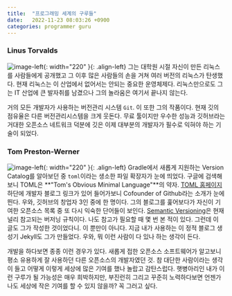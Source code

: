 ```yaml
---
title:  "프로그래밍 세계의 구루들"
date:   2022-11-23 08:03:26 +0900
categories: programmer guru
---
```


### Linus Torvalds
![image-left](https://upload.wikimedia.org/wikipedia/commons/thumb/e/e8/Lc3_2018_%28263682303%29_%28cropped%29.jpeg/330px-Lc3_2018_%28263682303%29_%28cropped%29.jpeg){: width="220" }{: .align-left}
그는 대학원 시절 자신이 만든 리눅스를 사람들에게 공개했고 그 이후 많은 사람들의 손을 거쳐 여러 버전의 리눅스가 탄생했다. 현재 리눅스는 이 산업에서 없어서는 안되는 중요한 운영체제다. 리눅스만으로도 그는 IT 산업에 큰 발자취를 남겼으나 그의 놀라움은 여기서 끝나지 않는다. 

거의 모든 개발자가 사용하는 버전관리 시스템 `Git`. 이 또한 그의 작품이다. 현재 깃의 점유율은 다른 버전관리시스템을 크게 웃돈다. 무료 툴이지만 우수한 성능과 깃허브라는 거대한 오픈소스 네트워크 덕분에 깃은 이제 대부분의 개발자가 필수로 익혀야 하는 기술이 되었다.

### Tom Preston-Werner
![image-left](https://upload.wikimedia.org/wikipedia/commons/0/0b/Tom_Preston-Werner.jpg){: width="220" }{: .align-left}
Gradle에서 새롭게 지원하는 Version Catalog를 알아보던 중 `toml`이라는 생소한 파일 확장자가 눈에 띄었다. 구글에 검색해보니 TOML은 **"Tom's Obvious Minimal Language"**의 약자. [TOML 홈페이지](https://toml.io/en/) 하단에 개발자 블로그 링크가 있어 들어가보니 Cofounder of Github라는 소개가 눈에 띈다. 우와, 깃허브의 창업자 3인 중에 한 명이다. 그의 블로그를 훑어보다가 자신이 기여한 오픈소스 목록 중 또 다시 익숙한 단어들이 보인다. [Semantic Versioning](https://semver.org/)은 현재 널리 참고되는 버저닝 규칙이다. 나도 참고가 필요할 때 몇 번 본 적이 있다. 그런데 이 글도 그가 작성한 것이었다니. 이 뿐만이 아니다. 지금 내가 사용하는 이 정적 블로그 생성기 Jekyll도 그가 만들었다. 우와, 뭐 이런 사람이 다 있나 하는 생각이 든다.

개발을 하다보면 종종 이런 경우가 있다. 새롭게 접한 오픈소스 소프트웨어가 알고보니 평소 유용하게 잘 사용하던 다른 오픈소스의 개발자였던 것. 참 대단한 사람이라는 생각이 들고 어떻게 이렇게 세상에 많은 기여를 했나 놀랍고 감탄스럽다. 햇병아리인 내가 이런 구루가 될 가능성은 매우 희박하지만, 부진런히 그리고 꾸준히 노력하다보면 언젠가 나도 세상에 작은 기여를 할 수 있지 않을까? 꼭 그러고 싶다.